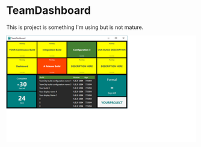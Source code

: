 # TeamDashboard 

This is project is something I'm using but is not mature.


![Screen shot](./Images/Screenshot01.png "Screen shot")
